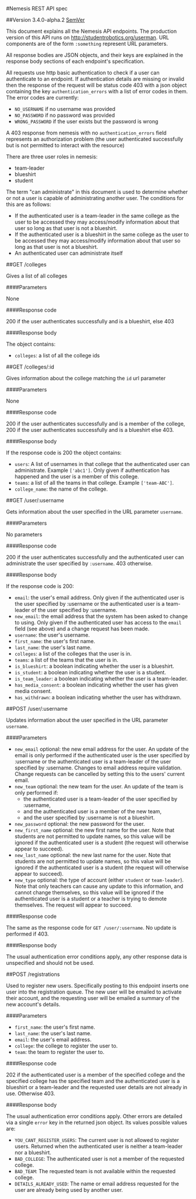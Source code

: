 #Nemesis REST API spec

##Version 3.4.0-alpha.2 [SemVer](http://semver.org/)

This document explains all the Nemesis API endpoints. The production version of
this API runs on http://studentrobotics.org/userman. URL components are of the
form `:something` represent URL parameters.

All response bodies are JSON objects, and their keys are explained in the
response body sections of each endpoint's specification.

All requests use http basic authentication to check if a user can authenticate
to an endpoint. If authentication details are missing or invalid then the
response of the request will be status code 403 with a json object containing
the key `authentication_errors` with a list of error codes in them. The error
codes are currently:

* `NO_USERNAME` if no username was provided
* `NO_PASSWORD` if no password was provided
* `WRONG_PASSWORD` if the user exists but the password is wrong

A 403 response from nemesis with no `authentication_errors` field represents
an authorization problem (the user authenticated successfully but is not
permitted to interact with the resource)

There are three user roles in nemesis:

* team-leader
* blueshirt
* student

The term "can administrate" in this document is used to determine whether or
not a user is capable of administrating another user. The conditions for this
are as follows:

* If the authenticated user is a team-leader in the same college as the user to
  be accessed they may access/modify information about that user so long as
  that user is not a blueshirt.
* If the authenticated user is a blueshirt in the same college as the user to
  be accessed they may access/modify information about that user so long as
  that user is not a blueshirt.
* An authenticated user can administrate itself

##GET /colleges

Gives a list of all colleges

####Parameters

None

####Response code

200 if the user authenticates successfully and is a blueshirt, else 403

####Response body

The object contains:

* `colleges`: a list of all the college ids


##GET /colleges/:id

Gives information about the college matching the `id` url parameter

####Parameters

None

####Response code

200 if the user authenticates successfully and is a member of the college,
200 if the user authenticates successfully and is a blueshirt
else 403.

####Response body

If the response code is 200 the object contains:

* `users`: A list of usernames in that college that the authenticated user can
           administrate. Example `['abc1']`. Only given if authentication has
           happened and the user is a member of this college.
* `teams`: a list of all the teams in that college. Example `['team-ABC']`.
* `college_name`: the name of the college.

##GET /user/:username

Gets information about the user specified in the URL parameter `username`.

####Parameters

No parameters

####Response code

200 if the user authenticates successfully and the authenticated user
can administrate the user specified by `:username`. 403 otherwise.

####Response body

If the response code is 200:

* `email`: the user's email address. Only given if the authenticated user
           is the user specified by :username or the authenticated user
           is a team-leader of the user specified by :username.
* `new_email`: the email address that the system has been asked to change
           to using. Only given if the authenticated user has access to the
           `email` field (see above) and a change request has been made.
* `username`: the user's username.
* `first_name`: the user's first name.
* `last_name`: the user's last name.
* `colleges`: a list of the colleges that the user is in.
* `teams`: a list of the teams that the user is in.
* `is_blueshirt`: a boolean indicating whether the user is a blueshirt.
* `is_student`: a boolean indicating whether the user is a student.
* `is_team_leader`: a boolean indicating whether the user is a team-leader.
* `has_media_consent`: a boolean indicating whether the user has given media consent.
* `has_withdrawn`: a boolean indicating whether the user has withdrawn.


##POST /user/:username

Updates information about the user specified in the URL parameter `username`.

####Parameters

* `new_email` optional: the new email address for the user. An update of the
  email is only performed if the authenticated user is the user specified by
:username or the authenticated user is a team-leader of the user specified by
:username. Changes to email address require validation. Change requests can
be cancelled by setting this to the users' current email.
* `new_team` optional: the new team for the user. An update of the team
  is only performed if:
  * the authenticated user is a team-leader of the user specified by :username,
  * and the authenticated user is a member of the new team,
  * and the user specified by :username is not a blueshirt.
* `new_password` optional: the new password for the user.
* `new_first_name` optional: the new first name for the user. Note that
    students are not permitted to update names, so this value will be ignored
    if the authenticated user is a student (the request will otherwise appear to succeed).
* `new_last_name` optional: the new last name for the user. Note that
    students are not permitted to update names, so this value will be ignored
    if the authenticated user is a student (the request will otherwise appear to succeed).
* `new_type` optional: the type of account (either `student` or `team-leader`). Note that
    only teachers can cause any update to this information, and cannot change themselves,
    so this value will be ignored if the authenticated user is a student or a teacher is
    trying to demote themselves. The request will appear to succeed.

####Response code

The same as the response code for `GET /user/:username`. No update is performed
if 403.

####Response body

The usual authentication error conditions apply, any other response data is
unspecified and should not be used.

##POST /registrations

Used to register new users. Specifically posting to this endpoint inserts one
user into the registration queue. The new user will be emailed to activate
their account, and the requesting user will be emailed a summary of the
new account's details.

####Parameters

* `first_name`: the user's first name.
* `last_name`: the user's last name.
* `email`: the user's email address.
* `college`: the college to register the user to.
* `team`: the team to register the user to.

####Response code

202 if the authenticated user is a member of the specified college and the
specified college has the specified team and the authenticated user is a
blueshirt or a team-leader and the requested user details are not already
in use. Otherwise 403.

####Response body

The usual authentication error conditions apply. Other errors are detailed
via a single `error` key in the returned json object. Its values possible
values are:

* `YOU_CANT_REGISTER_USERS`: The current user is not allowed to register
          users. Returned when the authenticated user is neither a
          team-leader nor a blueshirt.
* `BAD_COLLEGE`: The authenticated user is not a member of the requested
          college.
* `BAD_TEAM`: The requested team is not available within the requested college.
* `DETAILS_ALREADY_USED`: The name or email address requested for the user
          are already being used by another user.

